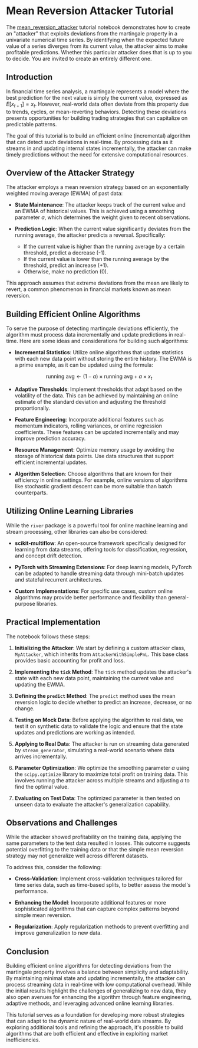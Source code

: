 # Mean Reversion Attacker Tutorial

The [mean_reversion_attacker](https://github.com/microprediction/endersnotebooks/blob/main/mean_reversion_attacker.ipynb) tutorial notebook demonstrates how to create an "attacker" that exploits deviations from the martingale property in a univariate numerical time series. By identifying when the expected future value of a series diverges from its current value, the attacker aims to make profitable predictions. Whether this particular attacker does that is up to you to decide. You are invited to create an entirely different one. 

## Introduction

In financial time series analysis, a martingale represents a model where the best prediction for the next value is simply the current value, expressed as $E[x_{t+1}] = x_t$. However, real-world data often deviate from this property due to trends, cycles, or mean-reverting behaviors. Detecting these deviations presents opportunities for building trading strategies that can capitalize on predictable patterns.

The goal of this tutorial is to build an efficient online (incremental) algorithm that can detect such deviations in real-time. By processing data as it streams in and updating internal states incrementally, the attacker can make timely predictions without the need for extensive computational resources.

## Overview of the Attacker Strategy

The attacker employs a mean reversion strategy based on an exponentially weighted moving average (EWMA) of past data:

- **State Maintenance**: The attacker keeps track of the current value and an EWMA of historical values. This is achieved using a smoothing parameter $a$, which determines the weight given to recent observations.

- **Prediction Logic**: When the current value significantly deviates from the running average, the attacker predicts a reversal. Specifically:
  - If the current value is higher than the running average by a certain threshold, predict a decrease (-1).
  - If the current value is lower than the running average by the threshold, predict an increase (+1).
  - Otherwise, make no prediction (0).

This approach assumes that extreme deviations from the mean are likely to revert, a common phenomenon in financial markets known as mean reversion.

## Building Efficient Online Algorithms

To serve the purpose of detecting martingale deviations efficiently, the algorithm must process data incrementally and update predictions in real-time. Here are some ideas and considerations for building such algorithms:

- **Incremental Statistics**: Utilize online algorithms that update statistics with each new data point without storing the entire history. The EWMA is a prime example, as it can be updated using the formula:
  
$$ \text{running\ avg} \leftarrow (1 - a) \times \text{running\ avg} + a \times x_t$$

- **Adaptive Thresholds**: Implement thresholds that adapt based on the volatility of the data. This can be achieved by maintaining an online estimate of the standard deviation and adjusting the threshold proportionally.

- **Feature Engineering**: Incorporate additional features such as momentum indicators, rolling variances, or online regression coefficients. These features can be updated incrementally and may improve prediction accuracy.

- **Resource Management**: Optimize memory usage by avoiding the storage of historical data points. Use data structures that support efficient incremental updates.

- **Algorithm Selection**: Choose algorithms that are known for their efficiency in online settings. For example, online versions of algorithms like stochastic gradient descent can be more suitable than batch counterparts.

## Utilizing Online Learning Libraries

While the `river` package is a powerful tool for online machine learning and stream processing, other libraries can also be considered:

- **scikit-multiflow**: An open-source framework specifically designed for learning from data streams, offering tools for classification, regression, and concept drift detection.

- **PyTorch with Streaming Extensions**: For deep learning models, PyTorch can be adapted to handle streaming data through mini-batch updates and stateful recurrent architectures.

- **Custom Implementations**: For specific use cases, custom online algorithms may provide better performance and flexibility than general-purpose libraries.

## Practical Implementation

The notebook follows these steps:

1. **Initializing the Attacker**: We start by defining a custom attacker class, `MyAttacker`, which inherits from `AttackerWithSimplePnL`. This base class provides basic accounting for profit and loss.

2. **Implementing the `tick` Method**: The `tick` method updates the attacker's state with each new data point, maintaining the current value and updating the EWMA.

3. **Defining the `predict` Method**: The `predict` method uses the mean reversion logic to decide whether to predict an increase, decrease, or no change.

4. **Testing on Mock Data**: Before applying the algorithm to real data, we test it on synthetic data to validate the logic and ensure that the state updates and predictions are working as intended.

5. **Applying to Real Data**: The attacker is run on streaming data generated by `stream_generator`, simulating a real-world scenario where data arrives incrementally.

6. **Parameter Optimization**: We optimize the smoothing parameter $a$ using the `scipy.optimize` library to maximize total profit on training data. This involves running the attacker across multiple streams and adjusting $a$ to find the optimal value.

7. **Evaluating on Test Data**: The optimized parameter is then tested on unseen data to evaluate the attacker's generalization capability.

## Observations and Challenges

While the attacker showed profitability on the training data, applying the same parameters to the test data resulted in losses. This outcome suggests potential overfitting to the training data or that the simple mean reversion strategy may not generalize well across different datasets.

To address this, consider the following:

- **Cross-Validation**: Implement cross-validation techniques tailored for time series data, such as time-based splits, to better assess the model's performance.

- **Enhancing the Model**: Incorporate additional features or more sophisticated algorithms that can capture complex patterns beyond simple mean reversion.

- **Regularization**: Apply regularization methods to prevent overfitting and improve generalization to new data.

## Conclusion

Building efficient online algorithms for detecting deviations from the martingale property involves a balance between simplicity and adaptability. By maintaining minimal state and updating incrementally, the attacker can process streaming data in real-time with low computational overhead. While the initial results highlight the challenges of generalizing to new data, they also open avenues for enhancing the algorithm through feature engineering, adaptive methods, and leveraging advanced online learning libraries.

This tutorial serves as a foundation for developing more robust strategies that can adapt to the dynamic nature of real-world data streams. By exploring additional tools and refining the approach, it's possible to build algorithms that are both efficient and effective in exploiting market inefficiencies.
